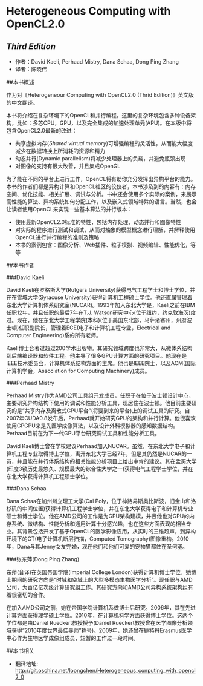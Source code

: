 
Heterogeneous Computing with OpenCL2.0
=========================
*Third Edition*
-------------------------
- 作者：David Kaeli, Perhaad Mistry, Dana Schaa, Dong Ping Zhang
- 译者：陈晓伟

##本书概述

作为对《Heterogeneour Computing with OpenCL2.0 (Thrid Edition)》英文版的中文翻译。

本书将介绍在复杂环境下的OpenCL和并行编程。这里的复杂环境包含多种设备架构，比如：多芯CPU，GPU，以及完全集成的加速处理单元(APU)。在本版中将包含OpenCL2.0最新的改进：
- 共享虚拟内存(*Shared virtual memory*)可增强编程的灵活性，从而能大幅度减少在数据转换上所消耗的资源和精力 
- 动态并行(Dynamic parallelism)将减少处理器上的负载，并避免瓶颈出现
- 对图像的支持有很大改善，并且集成OpenGL

为了能在不同的平台上进行工作，OpenCL将有助你充分发挥出异构平台的能力。本书的作者们都是异构计算和OpenCL社区的佼佼者，本书涉及到的内容有：内存空间、优化技能、相关扩展、调试与分析。书中还会使用多个实际的案例，来展示高性能的算法、异构系统如何分配工作，以及嵌入式领域特殊的语言。当然，也会让读者使用OpenCL来实现一些基本算法的并行版本：
- 使用最新OpenCL2.0标准的特性，包括内存处理、动态并行和图像特性
- 对实际的程序进行测试和调试，从而对抽象的模型概念进行理解，并解释使用OpenCL进行并行编程的准则及策略
- 本书的案例包含：图像分析、Web插件、粒子模拟、视频编辑、性能优化，等等

##本书作者

###David Kaeli

David Kaeli在罗格斯大学(Rutgers University)获得电气工程学士和博士学位，并在在雪城大学(Syracuse University)获得计算机工程硕士学位。他还直属管理着东北大学计算机体系研究室(NUCAR)。1993年加入东北大学是，Kaeli之前在IBM任职12年，并且任职的最后7年在T.J. Watson研究中心(位于纽约，约克敦海茨)度过。现在，他在东北大学工程学院(本科)(位于美国东北部，马萨诸塞州，州府波士顿)任职副院长，管理着ECE(电子和计算机工程专业，Electrical and Computer Engineering)系的所有老师。

Kaeli博士合著过超过200学术出版物。其研究领域跨度也非常大，从微体系结构到后端编译器和软件工程。他主导了很多GPU计算方面的研究项目。他现在是IEEE技术委员会，计算机体系结构方面的主席。他也是IEEE院士，以及ACM(国际计算机学会，Association for Computing Machinery)成员。

###Perhaad Mistry

Perhaad Mistry作为AMD公司工具组开发成员，任职于在位于波士顿设计中心，主要研究异构结构下使用的调试和性能分析工具，现居住在波士顿。他目前主要研究的是“共享内存及离散式GPU平台”(将要到来的平台)上的调试工具的研究。自2007年CUDA0.8发布后，Perhaad就开始研究GPU的架构和并行计算。他很喜欢使用GPGPU来是先医学成像算法，以及设计外科模拟器的感知数据结构。Perhaad目前在为下一代GPU平台研究调试工具和性能分析工具。

David Kaeli博士曾在学校建议Perhaad加入NUCAR。虽然，在东北大学电子和计算机工程专业取得博士学位，离开东北大学已经7年，但是其仍然是NUCAR的一员，并且能在并行体系结构的相关性能分析项目上给出中肯的建议。其在孟买大学(印度3锁历史最悠久、规模最大的综合性大学之一)获得电气工程学士学位，并在东北大学获得计算机工程硕士学位。

###Dana Schaa

Dana Schaa在加州州立理工大学(Cal Poly，位于神路易斯奥比斯波，旧金山和洛杉矶的中间位置)获得计算机工程学士学位，并在东北大学获得电子和计算机专业硕士和博士学位。他在AMD公司的工作是为GPU架构建模，并且他也对GPU的内存系统、微结构、性能分析和通用计算十分感兴趣，也在这些方面表现的相当专业。其背景包括开发了基于OpenCL的医学影像应用，从实时的三维超声，到异构环境下的CT(电子计算机断层扫描，Computed Tomography)图像重构。2010年，Dana与其Jenny女友完婚，现在他们和他们可爱的宠物猫都住在圣何塞。

###张东萍(Dong Ping Zhang)

东萍(音译)在英国帝国学院(Imperial College London)获得计算机博士学位。她博士期间的研究方向是“时域和空域上的大型多模态生物医学分析”。现任职与AMD公司，为百亿亿次级计算研究组工作。其研究方向和AMD公司异构系统架构组有着很密切的合作。

在加入AMD公司之前，她在帝国学院计算机系做博士后研究。2006年，其在先进计算方面获得理学硕士学位。2010年，在计算机科学方面获得博士学位。这两个学位都是由Daniel Rueckert教授授予(Daniel Rueckert教授曾在医学图像分析领域获得“2010年度世界最佳导师”称号)。2009年，她还曾在鹿特丹Erasmus医学中心作为生物医学成像组成员，短暂的工作过一段时间。

##本书相关

- 翻译地址: http://git.oschina.net/loongchen/Heterogeneous_conputing_with_opencl2_0

